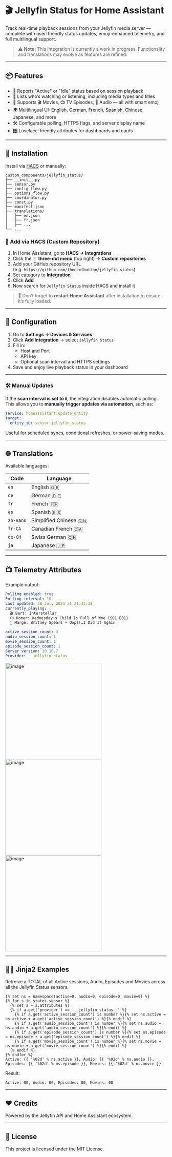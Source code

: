# 🎬 Jellyfin Status for Home Assistant

Track real-time playback sessions from your Jellyfin media server — complete with user-friendly status updates, emoji-enhanced telemetry, and full multilingual support.

> ⚠️ **Note:** This integration is currently a work in progress. Functionality and translations may evolve as features are refined.

---

## 📦 Features

- 🧠 Reports "Active" or "Idle" status based on session playback  
- 👤 Lists who’s watching or listening, including media types and titles  
- 🎵 Supports 🎬 Movies, 📺 TV Episodes, 🎵 Audio — all with smart emoji  
- 🌍 Multilingual UI: English, German, French, Spanish, Chinese, Japanese, and more  
- 🛠️ Configurable polling, HTTPS flags, and server display name  
- 🎛️ Lovelace-friendly attributes for dashboards and cards  

---

## 🚀 Installation

Install via [HACS](https://hacs.xyz/) or manually:

```
custom_components/jellyfin_status/
├── __init__.py
├── sensor.py
├── config_flow.py
├── options_flow.py
├── coordinator.py
├── const.py
├── manifest.json
├── translations/
│   ├── en.json
│   ├── fr.json
│   ├── ...
└── ...
```

### 🔧 Add via HACS (Custom Repository)

1. In Home Assistant, go to **HACS → Integrations**
2. Click the **⋮ three-dot menu** (top right) → **Custom repositories**
3. Add your GitHub repository URL  
   (e.g. `https://github.com/thenextbutton/jellyfin_status`)
4. Set category to **Integration**
5. Click **Add**
6. Now search for `Jellyfin Status` inside HACS and install it

> 🔁 Don’t forget to **restart Home Assistant** after installation to ensure it’s fully loaded.


---

## 🧩 Configuration

1. Go to **Settings → Devices & Services**  
2. Click **Add Integration** → select `Jellyfin Status` 
3. Fill in:  
   - Host and Port  
   - API key  
   - Optional scan interval and HTTPS settings  
4. Save and enjoy live playback status in your dashboard  

---

### 🛠️ Manual Updates

If the **scan interval is set to `0`**, the integration disables automatic polling.  
This allows you to **manually trigger updates via automation**, such as:

```yaml
service: homeassistant.update_entity
target:
  entity_id: sensor.jellyfin_status
```

Useful for scheduled syncs, conditional refreshes, or power-saving modes.

---

## 🌐 Translations

Available languages:

| Code      | Language             |
|-----------|----------------------|
| `en`      | English 🇬🇧           |
| `de`      | German 🇩🇪            |
| `fr`      | French 🇫🇷            |
| `es`      | Spanish 🇪🇸           |
| `zh-Hans` | Simplified Chinese 🇨🇳 |
| `fr-CA`   | Canadian French 🇨🇦    |
| `de-CH`   | Swiss German 🇨🇭      |
| `ja`      | Japanese 🇯🇵          |

---

## 📺 Telemetry Attributes

Example output:
```yaml
Polling enabled: true
Polling interval: 10
Last updated: 28 July 2025 at 21:43:38
currently_playing: |
  🎬 Bart: Interstellar
  📺 Homer: Wednesday's Child Is Full of Woe (S01 E01)
  🎵 Marge: Britney Spears – Oops!…I Did It Again

active_session_count: 3
audio_session_count: 1
movie_session_count: 1
episode_session_count: 1
Server version: 10.10.7
Provider: __jellyfin_status__
```




<img width="300" alt="image" src="https://github.com/user-attachments/assets/b20f5cbf-b204-4a44-a1be-9d9f4155b9d2" />
<img width="300" alt="image" src="https://github.com/user-attachments/assets/c15e8579-221f-44e0-afd5-6c30aa4d28b1" />
<img width="300" alt="image" src="https://github.com/user-attachments/assets/4196088a-da27-458f-b90f-4ee1c8ca62da" />

---
## 👨‍💻 Jinja2 Examples


Retreive a TOTAL of all Active sessions, Audio, Episodes and Movies across all the Jellyfin Status sensors.
```jinja2
{% set ns = namespace(active=0, audio=0, episode=0, movie=0) %}
{% for s in states.sensor %}
  {% set a = s.attributes %}
  {% if a.get('provider') == '__jellyfin_status__' %}
    {% if a.get('active_session_count') is number %}{% set ns.active = ns.active + a.get('active_session_count') %}{% endif %}
    {% if a.get('audio_session_count') is number %}{% set ns.audio = ns.audio + a.get('audio_session_count') %}{% endif %}
    {% if a.get('episode_session_count') is number %}{% set ns.episode = ns.episode + a.get('episode_session_count') %}{% endif %}
    {% if a.get('movie_session_count') is number %}{% set ns.movie = ns.movie + a.get('movie_session_count') %}{% endif %}
  {% endif %}
{% endfor %}
Active: {{ '%02d' % ns.active }}, Audio: {{ '%02d' % ns.audio }}, Episodes: {{ '%02d' % ns.episode }}, Movies: {{ '%02d' % ns.movie }}
```

Result:
```
Active: 00, Audio: 00, Episodes: 00, Movies: 00
```
---

## ❤️ Credits

Powered by the Jellyfin API and Home Assistant ecosystem.

---

## 📄 License

This project is licensed under the MIT License.

